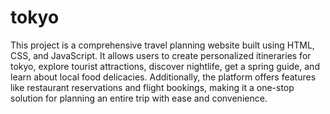 # tokyo
This project is a comprehensive travel planning website built using HTML, CSS, and JavaScript. It allows users to create personalized itineraries for tokyo, explore tourist attractions, discover nightlife, get a spring guide, and learn about local food delicacies. Additionally, the platform offers features like restaurant reservations and flight bookings, making it a one-stop solution for planning an entire trip with ease and convenience.
